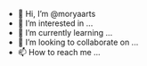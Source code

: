 - 👋 Hi, I’m @moryaarts
- 👀 I’m interested in ...
- 🌱 I’m currently learning ...
- 💞️ I’m looking to collaborate on ...
- 📫 How to reach me ...

<!---
moryaarts/moryaarts is a ✨ special ✨ repository because its `README.md` (this file) appears on your GitHub profile.
You can click the Preview link to take a look at your changes.
--->
